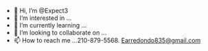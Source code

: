 - 👋 Hi, I’m @Expect3
- 👀 I’m interested in ...
- 🌱 I’m currently learning ...
- 💞️ I’m looking to collaborate on ...
- 📫 How to reach me ...210-879-5568. Earredondo835@gmail.com 

<!---
Expect3/Expect3 is a ✨ special ✨ repository because its `README.md` (this file) appears on your GitHub profile.
You can click the Preview link to take a look at your changes.
--->
